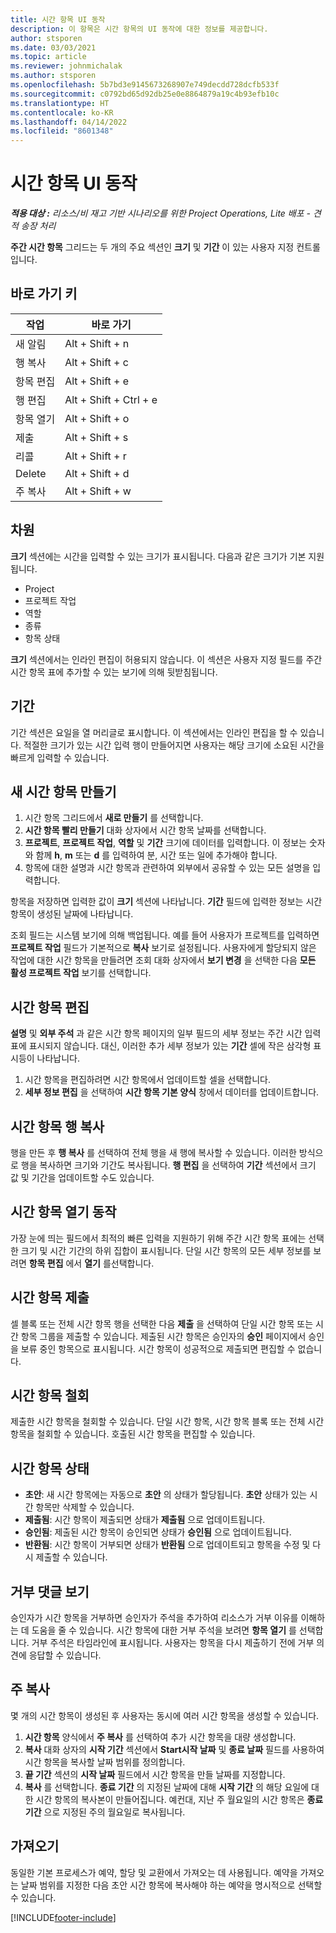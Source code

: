 ```yaml
---
title: 시간 항목 UI 동작
description: 이 항목은 시간 항목의 UI 동작에 대한 정보를 제공합니다.
author: stsporen
ms.date: 03/03/2021
ms.topic: article
ms.reviewer: johnmichalak
ms.author: stsporen
ms.openlocfilehash: 5b7bd3e9145673268907e749decdd728dcfb533f
ms.sourcegitcommit: c0792bd65d92db25e0e8864879a19c4b93efb10c
ms.translationtype: HT
ms.contentlocale: ko-KR
ms.lasthandoff: 04/14/2022
ms.locfileid: "8601348"
---
```

# <a name="time-entry-ui-behavior"></a>시간 항목 UI 동작

_**적용 대상 :** 리소스/비 재고 기반 시나리오를 위한 Project Operations, Lite 배포 - 견적 송장 처리_


**주간 시간 항목** 그리드는 두 개의 주요 섹션인 **크기** 및 **기간** 이 있는 사용자 지정 컨트롤입니다.

## <a name="keyboard-shortcuts"></a>바로 가기 키
| 작업        | 바로 가기                  |
|------------   |------------------------   |
| 새 알림           | Alt + Shift + n           |
| 행 복사      | Alt + Shift + c           |
| 항목 편집    | Alt + Shift + e           |
| 행 편집      | Alt + Shift + Ctrl + e    |
| 항목 열기    | Alt + Shift + o           |
| 제출        | Alt + Shift + s           |
| 리콜        | Alt + Shift + r           |
| Delete        | Alt + Shift + d           |
| 주 복사     | Alt + Shift + w           |

## <a name="dimensions"></a>차원
**크기** 섹션에는 시간을 입력할 수 있는 크기가 표시됩니다. 다음과 같은 크기가 기본 지원됩니다.

  - Project
  - 프로젝트 작업
  - 역할
  - 종류
  - 항목 상태

**크기** 섹션에서는 인라인 편집이 허용되지 않습니다. 이 섹션은 사용자 지정 필드를 주간 시간 항목 표에 추가할 수 있는 보기에 의해 뒷받침됩니다.

## <a name="duration"></a>기간
기간 섹션은 요일을 열 머리글로 표시합니다. 이 섹션에서는 인라인 편집을 할 수 있습니다. 적절한 크기가 있는 시간 입력 행이 만들어지면 사용자는 해당 크기에 소요된 시간을 빠르게 입력할 수 있습니다.

## <a name="create-a-new-time-entry"></a>새 시간 항목 만들기

1. 시간 항목 그리드에서 **새로 만들기** 를 선택합니다. 
2. **시간 항목 빨리 만들기** 대화 상자에서 시간 항목 날짜를 선택합니다.
3. **프로젝트**, **프로젝트 작업**, **역할** 및 **기간** 크기에 데이터를 입력합니다. 이 정보는 숫자와 함께 **h**, **m** 또는 **d** 를 입력하여 분, 시간 또는 일에 추가해야 합니다. 
4. 항목에 대한 설명과 시간 항목과 관련하여 외부에서 공유할 수 있는 모든 설명을 입력합니다. 

항목을 저장하면 입력한 값이 **크기** 섹션에 나타납니다. **기간** 필드에 입력한 정보는 시간 항목이 생성된 날짜에 나타납니다.

조회 필드는 시스템 보기에 의해 백업됩니다. 예를 들어 사용자가 프로젝트를 입력하면 **프로젝트 작업** 필드가 기본적으로 **복사** 보기로 설정됩니다. 사용자에게 할당되지 않은 작업에 대한 시간 항목을 만들려면 조회 대화 상자에서 **보기 변경** 을 선택한 다음 **모든 활성 프로젝트 작업** 보기를 선택합니다.

## <a name="edit-a-time-entry"></a>시간 항목 편집 
**설명** 및 **외부 주석** 과 같은 시간 항목 페이지의 일부 필드의 세부 정보는 주간 시간 입력 표에 표시되지 않습니다. 대신, 이러한 추가 세부 정보가 있는 **기간** 셀에 작은 삼각형 표시등이 나타납니다. 

1. 시간 항목을 편집하려면 시간 항목에서 업데이트할 셀을 선택합니다.
2. **세부 정보 편집** 을 선택하여 **시간 항목 기본 양식** 창에서 데이터를 업데이트합니다. 

## <a name="copy-a-time-entry-row"></a>시간 항목 행 복사
행을 만든 후 **행 복사** 를 선택하여 전체 행을 새 행에 복사할 수 있습니다. 이러한 방식으로 행을 복사하면 크기와 기간도 복사됩니다. **행 편집** 을 선택하여 **기간** 섹션에서 크기 값 및 기간을 업데이트할 수도 있습니다.

## <a name="open-a-time-entry-behavior"></a>시간 항목 열기 동작
가장 눈에 띄는 필드에서 최적의 빠른 입력을 지원하기 위해 주간 시간 항목 표에는 선택한 크기 및 시간 기간의 하위 집합이 표시됩니다. 단일 시간 항목의 모든 세부 정보를 보려면 **항목 편집** 에서 **열기** 를선택합니다.

## <a name="submit-a-time-entry"></a>시간 항목 제출
셀 블록 또는 전체 시간 항목 행을 선택한 다음 **제출** 을 선택하여 단일 시간 항목 또는 시간 항목 그룹을 제출할 수 있습니다. 제출된 시간 항목은 승인자의 **승인** 페이지에서 승인을 보류 중인 항목으로 표시됩니다. 시간 항목이 성공적으로 제출되면 편집할 수 없습니다.

## <a name="recall-a-time-entry"></a>시간 항목 철회
제출한 시간 항목을 철회할 수 있습니다. 단일 시간 항목, 시간 항목 블록 또는 전체 시간 항목을 철회할 수 있습니다. 호출된 시간 항목을 편집할 수 있습니다.

## <a name="time-entry-status"></a>시간 항목 상태

- **초안**: 새 시간 항목에는 자동으로 **초안** 의 상태가 할당됩니다. **초안** 상태가 있는 시간 항목만 삭제할 수 있습니다.
- **제출됨**: 시간 항목이 제출되면 상태가 **제출됨** 으로 업데이트됩니다. 
- **승인됨**: 제출된 시간 항목이 승인되면 상태가 **승인됨** 으로 업데이트됩니다. 
- **반환됨**: 시간 항목이 거부되면 상태가 **반환됨** 으로 업데이트되고 항목을 수정 및 다시 제출할 수 있습니다. 

## <a name="view-rejection-comments"></a>거부 댓글 보기
승인자가 시간 항목을 거부하면 승인자가 주석을 추가하여 리소스가 거부 이유를 이해하는 데 도움을 줄 수 있습니다. 시간 항목에 대한 거부 주석을 보려면 **항목 열기** 를 선택합니다. 거부 주석은 타임라인에 표시됩니다. 사용자는 항목을 다시 제출하기 전에 거부 의견에 응답할 수 있습니다.

## <a name="copy-week"></a>주 복사
몇 개의 시간 항목이 생성된 후 사용자는 동시에 여러 시간 항목을 생성할 수 있습니다.

1. **시간 항목** 양식에서 **주 복사** 를 선택하여 추가 시간 항목을 대량 생성합니다. 
2. **복사** 대화 상자의 **시작 기간** 섹션에서 **Start시작 날짜** 및 **종료 날짜** 필드를 사용하여 시간 항목을 복사할 날짜 범위를 정의합니다. 
3. **끝 기간** 섹션의 **시작 날짜** 필드에서 시간 항목을 만들 날짜를 지정합니다. 
4. **복사** 를 선택합니다. **종료 기간** 의 지정된 날짜에 대해 **시작 기간** 의 해당 요일에 대한 시간 항목의 복사본이 만들어집니다. 예컨대, 지난 주 월요일의 시간 항목은 **종료 기간** 으로 지정된 주의 월요일로 복사됩니다.

## <a name="import"></a>가져오기
동일한 기본 프로세스가 예약, 할당 및 교환에서 가져오는 데 사용됩니다. 예약을 가져오는 날짜 범위를 지정한 다음 초안 시간 항목에 복사해야 하는 예약을 명시적으로 선택할 수 있습니다. 


[!INCLUDE[footer-include](../includes/footer-banner.md)]

